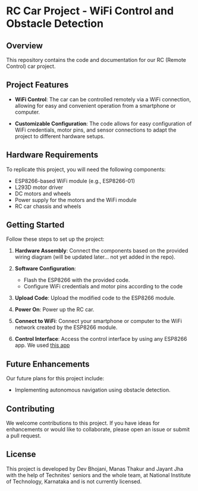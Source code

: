 # RC Car Project - WiFi Control and Obstacle Detection

## Overview

This repository contains the code and documentation for our RC (Remote Control) car project.

## Project Features

- **WiFi Control**: The car can be controlled remotely via a WiFi connection, allowing for easy and convenient operation from a smartphone or computer.

- **Customizable Configuration**: The code allows for easy configuration of WiFi credentials, motor pins, and sensor connections to adapt the project to different hardware setups.

## Hardware Requirements

To replicate this project, you will need the following components:

- ESP8266-based WiFi module (e.g., ESP8266-01)
- L293D motor driver
- DC motors and wheels
- Power supply for the motors and the WiFi module
- RC car chassis and wheels

## Getting Started

Follow these steps to set up the project:

1. **Hardware Assembly**: Connect the components based on the provided wiring diagram (will be updated later... not yet added in the repo).

2. **Software Configuration**:
   - Flash the ESP8266 with the provided code.
   - Configure WiFi credentials and motor pins according to the code

3. **Upload Code**: Upload the modified code to the ESP8266 module.

4. **Power On**: Power up the RC car.

5. **Connect to WiFi**: Connect your smartphone or computer to the WiFi network created by the ESP8266 module. 

6. **Control Interface**: Access the control interface by using any ESP8266 app. We used [this app](https://play.google.com/store/apps/details?id=com.bluino.esp8266wifirobotcar&hl=en-IN)


## Future Enhancements

Our future plans for this project include:

- Implementing autonomous navigation using obstacle detection.

## Contributing

We welcome contributions to this project. If you have ideas for enhancements or would like to collaborate, please open an issue or submit a pull request.

## License

This project is developed by Dev Bhojani, Manas Thakur and Jayant Jha with the help of Technites' seniors and the whole team, at National Institute of Technology, Karnataka and is not currently licensed.

